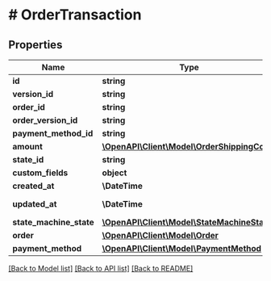 # # OrderTransaction

## Properties

Name | Type | Description | Notes
------------ | ------------- | ------------- | -------------
**id** | **string** |  | [optional]
**version_id** | **string** |  | [optional]
**order_id** | **string** |  |
**order_version_id** | **string** |  | [optional]
**payment_method_id** | **string** |  |
**amount** | [**\OpenAPI\Client\Model\OrderShippingCosts**](OrderShippingCosts.md) |  |
**state_id** | **string** |  |
**custom_fields** | **object** |  | [optional]
**created_at** | **\DateTime** |  | [readonly]
**updated_at** | **\DateTime** |  | [optional] [readonly]
**state_machine_state** | [**\OpenAPI\Client\Model\StateMachineState**](StateMachineState.md) |  | [optional]
**order** | [**\OpenAPI\Client\Model\Order**](Order.md) |  | [optional]
**payment_method** | [**\OpenAPI\Client\Model\PaymentMethod**](PaymentMethod.md) |  | [optional]

[[Back to Model list]](../../README.md#models) [[Back to API list]](../../README.md#endpoints) [[Back to README]](../../README.md)
